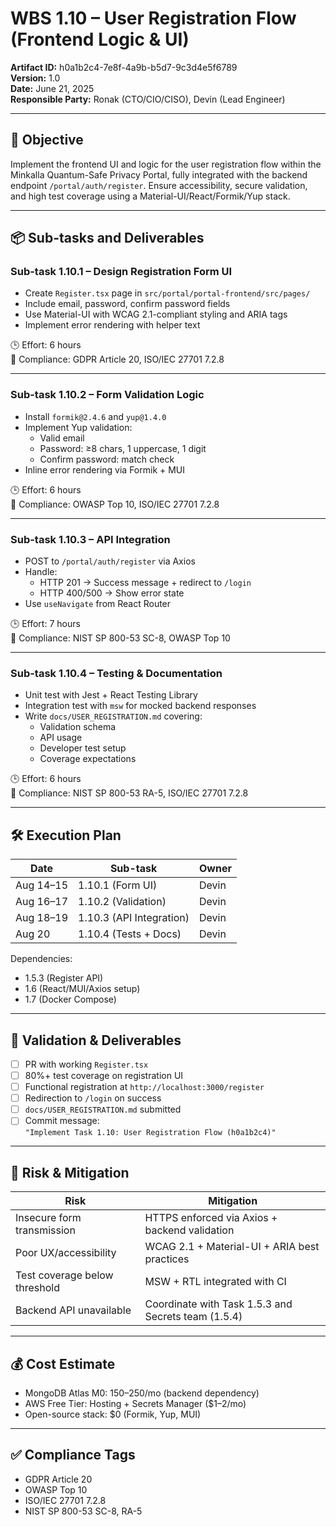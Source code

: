 # WBS 1.10 – User Registration Flow (Frontend Logic & UI)

**Artifact ID:** h0a1b2c4-7e8f-4a9b-b5d7-9c3d4e5f6789  
**Version:** 1.0  
**Date:** June 21, 2025  
**Responsible Party:** Ronak (CTO/CIO/CISO), Devin (Lead Engineer)

---

## 🎯 Objective

Implement the frontend UI and logic for the user registration flow within the Minkalla Quantum-Safe Privacy Portal, fully integrated with the backend endpoint `/portal/auth/register`. Ensure accessibility, secure validation, and high test coverage using a Material-UI/React/Formik/Yup stack.

---

## 📦 Sub-tasks and Deliverables

### Sub-task 1.10.1 – Design Registration Form UI

- Create `Register.tsx` page in `src/portal/portal-frontend/src/pages/`
- Include email, password, confirm password fields
- Use Material-UI with WCAG 2.1-compliant styling and ARIA tags
- Implement error rendering with helper text

🕒 Effort: 6 hours  
📘 Compliance: GDPR Article 20, ISO/IEC 27701 7.2.8

---

### Sub-task 1.10.2 – Form Validation Logic

- Install `formik@2.4.6` and `yup@1.4.0`
- Implement Yup validation:
  - Valid email
  - Password: ≥8 chars, 1 uppercase, 1 digit
  - Confirm password: match check
- Inline error rendering via Formik + MUI

🕒 Effort: 6 hours  
📘 Compliance: OWASP Top 10, ISO/IEC 27701 7.2.8

---

### Sub-task 1.10.3 – API Integration

- POST to `/portal/auth/register` via Axios
- Handle:
  - HTTP 201 → Success message + redirect to `/login`
  - HTTP 400/500 → Show error state
- Use `useNavigate` from React Router

🕒 Effort: 7 hours  
📘 Compliance: NIST SP 800-53 SC-8, OWASP Top 10

---

### Sub-task 1.10.4 – Testing & Documentation

- Unit test with Jest + React Testing Library
- Integration test with `msw` for mocked backend responses
- Write `docs/USER_REGISTRATION.md` covering:
  - Validation schema
  - API usage
  - Developer test setup
  - Coverage expectations

🕒 Effort: 6 hours  
📘 Compliance: NIST SP 800-53 RA-5, ISO/IEC 27701 7.2.8

---

## 🛠 Execution Plan

| Date         | Sub-task                | Owner  |
|--------------|--------------------------|--------|
| Aug 14–15    | 1.10.1 (Form UI)         | Devin  |
| Aug 16–17    | 1.10.2 (Validation)      | Devin  |
| Aug 18–19    | 1.10.3 (API Integration) | Devin  |
| Aug 20       | 1.10.4 (Tests + Docs)    | Devin  |

Dependencies:  
- 1.5.3 (Register API)  
- 1.6 (React/MUI/Axios setup)  
- 1.7 (Docker Compose)

---

## 📘 Validation & Deliverables

- [ ] PR with working `Register.tsx`
- [ ] 80%+ test coverage on registration UI
- [ ] Functional registration at `http://localhost:3000/register`
- [ ] Redirection to `/login` on success
- [ ] `docs/USER_REGISTRATION.md` submitted
- [ ] Commit message:  
  `"Implement Task 1.10: User Registration Flow (h0a1b2c4)"`

---

## 🔄 Risk & Mitigation

| Risk                         | Mitigation                                         |
|------------------------------|----------------------------------------------------|
| Insecure form transmission   | HTTPS enforced via Axios + backend validation      |
| Poor UX/accessibility        | WCAG 2.1 + Material-UI + ARIA best practices       |
| Test coverage below threshold| MSW + RTL integrated with CI                       |
| Backend API unavailable      | Coordinate with Task 1.5.3 and Secrets team (1.5.4)|

---

## 💰 Cost Estimate

- MongoDB Atlas M0: $150–$250/mo (backend dependency)  
- AWS Free Tier: Hosting + Secrets Manager ($1–2/mo)  
- Open-source stack: $0 (Formik, Yup, MUI)

---

## ✅ Compliance Tags

- GDPR Article 20  
- OWASP Top 10  
- ISO/IEC 27701 7.2.8  
- NIST SP 800-53 SC-8, RA-5


